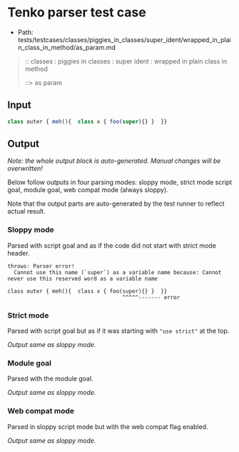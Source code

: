 # Tenko parser test case

- Path: tests/testcases/classes/piggies_in_classes/super_ident/wrapped_in_plain_class_in_method/as_param.md

> :: classes : piggies in classes : super ident : wrapped in plain class in method
>
> ::> as param

## Input

`````js
class outer { meh(){  class x { foo(super){} }  }}
`````

## Output

_Note: the whole output block is auto-generated. Manual changes will be overwritten!_

Below follow outputs in four parsing modes: sloppy mode, strict mode script goal, module goal, web compat mode (always sloppy).

Note that the output parts are auto-generated by the test runner to reflect actual result.

### Sloppy mode

Parsed with script goal and as if the code did not start with strict mode header.

`````
throws: Parser error!
  Cannot use this name (`super`) as a variable name because: Cannot never use this reserved word as a variable name

class outer { meh(){  class x { foo(super){} }  }}
                                    ^^^^^------- error
`````

### Strict mode

Parsed with script goal but as if it was starting with `"use strict"` at the top.

_Output same as sloppy mode._

### Module goal

Parsed with the module goal.

_Output same as sloppy mode._

### Web compat mode

Parsed in sloppy script mode but with the web compat flag enabled.

_Output same as sloppy mode._
